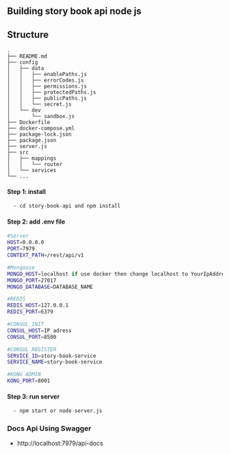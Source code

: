 ## Building story book api node js

## Structure
```
.
├── README.md
├── config
│   ├── data
│   │   ├── enablePaths.js
│   │   ├── errorCodes.js
│   │   ├── permissions.js
│   │   ├── protectedPaths.js
│   │   ├── publicPaths.js
│   │   └── secret.js
│   └── dev
│       └── sandbox.js
├── Dockerfile
├── docker-compose.yml
├── package-lock.json
├── package.json
├── server.js
├── src
│   ├── mappings
│   │   └── router
│   └── services
└── ...
```

#### Step 1: install
```sh
  - cd story-book-api and npm install
```

#### Step 2: add .env file
```bash
#Server
HOST=0.0.0.0
PORT=7979
CONTEXT_PATH=/rest/api/v1

#Mongoose
MONGO_HOST=localhost if use docker then change localhost to YourIpAddress
MONGO_PORT=27017
MONGO_DATABASE=DATABASE_NAME

#REDIS
REDIS_HOST=127.0.0.1
REDIS_PORT=6379

#CONSUL_INIT
CONSUL_HOST=IP adress
CONSUL_PORT=8500

#CONSUL_REGISTER
SERVICE_ID=story-book-service
SERVICE_NAME=story-book-service

#KONG ADMIN
KONG_PORT=8001
```
#### Step 3: run server
```bash
  - npm start or node server.js
```

### Docs Api Using Swagger
  - http://localhost:7979/api-docs